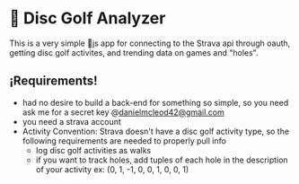 # 🥏 Disc Golf Analyzer

This is a very simple 🍦js app for connecting to the Strava api through oauth, getting disc golf activites, and trending data on games and "holes".

## ¡Requirements!

- had no desire to build a back-end for something so simple, so you need ask me for a secret key @danielmcleod42@gmail.com
- you need a strava account
- Activity Convention: Strava doesn't have a disc golf activity type, so the following requirements are needed to properly pull info
    - log disc golf activities as walks
    - if you want to track holes, add tuples of each hole in the description of your activity ex: (0, 1, -1, 0, 0, 1, 0, 0, 1)


